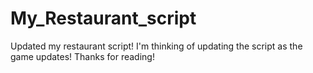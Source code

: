 # My_Restaurant_script
Updated my restaurant script!
I'm thinking of updating the script as the game updates!
Thanks for reading!
